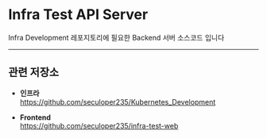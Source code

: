 # Infra Test API Server

Infra Development 레포지토리에 필요한 Backend 서버 소스코드 입니다

---
## 관련 저장소
* **인프라**\
https://github.com/seculoper235/Kubernetes_Development


* **Frontend**\
https://github.com/seculoper235/infra-test-web
